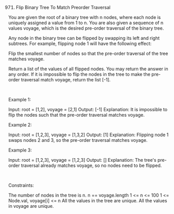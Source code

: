 971. Flip Binary Tree To Match Preorder Traversal

You are given the root of a binary tree with n nodes, where each node is uniquely assigned a value from 1 to n. You are also given a sequence of n values voyage, which is the desired pre-order traversal of the binary tree.

Any node in the binary tree can be flipped by swapping its left and right subtrees. For example, flipping node 1 will have the following effect:

Flip the smallest number of nodes so that the pre-order traversal of the tree matches voyage.

Return a list of the values of all flipped nodes. You may return the answer in any order. If it is impossible to flip the nodes in the tree to make the pre-order traversal match voyage, return the list [-1].

 

Example 1:

Input: root = [1,2], voyage = [2,1]
Output: [-1]
Explanation: It is impossible to flip the nodes such that the pre-order traversal matches voyage.


Example 2:

Input: root = [1,2,3], voyage = [1,3,2]
Output: [1]
Explanation: Flipping node 1 swaps nodes 2 and 3, so the pre-order traversal matches voyage.

Example 3:

Input: root = [1,2,3], voyage = [1,2,3]
Output: []
Explanation: The tree's pre-order traversal already matches voyage, so no nodes need to be flipped.


 

Constraints:

The number of nodes in the tree is n.
n == voyage.length
1 <= n <= 100
1 <= Node.val, voyage[i] <= n
All the values in the tree are unique.
All the values in voyage are unique.